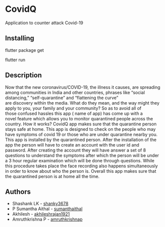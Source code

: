 # CovidQ

Application to counter attack Covid-19

## Installing

flutter package get

flutter run

## Description

Now that the new coronavirus/COVID-19, the illness it causes, are spreading among communities in India and other countries, phrases like “social distancing,” “self-quarantine” and “flattening the curve” are discovery within the media.
What do they mean, and the way might they apply to you, your family and your community?
So as to avoid all of those confused hassles this app ( name of app) has come up with a novel feature which allows you to monitor quarantined people across the country.
How it works?
CovidQ app makes sure that the quarantine person stays safe at home.
This app is designed to check on the people who may have symptoms of covid 19 or those who are under quarantine nearby you.
This app is installed by the quarantined person.
After the installation of the app the person will have to create an account with the user id and password.
After creating the account they will have answer a set of 8 questions to understand the symptoms after which the person will be under a 3 hour regular examination which will be done through questions.
While this procedure takes place the face recording also happens simultaneously in order to know about who the person is.
Overall this app makes sure that the quarantined person is at home all the time.

## Authors

* Shashank LK         - [shanky3678](https://github.com/shanky3678)
* P Sumantha Aithal   - [sumanthaithal](https://github.com/sumanthaithal)
* Akhilesh            - [akhileshrajan1921](https://github.com/akhileshrajan1921)
* Amruthkrishna P     - [amruthkrishnap](https://github.com/amruthkrishnap)









